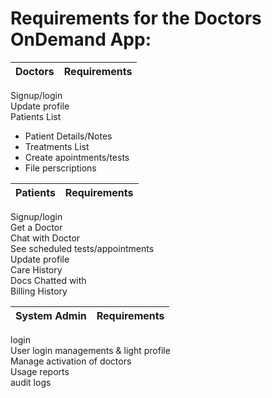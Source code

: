 # Requirements for the Doctors OnDemand App:

Doctors | Requirements
--- | ---
Signup/login		
Update profile		
Patients List		
- Patient Details/Notes 		
- Treatments List		
- Create apointments/tests		
- File perscriptions								

Patients | Requirements
--- | ---
Signup/login		
Get a Doctor		
Chat with Doctor		
See scheduled tests/appointments		
Update profile		
Care History		
Docs Chatted with		
Billing History							

System Admin | Requirements
--- | ---
login		
User login managements & light profile		
Manage activation of doctors		
Usage reports		
audit logs		

